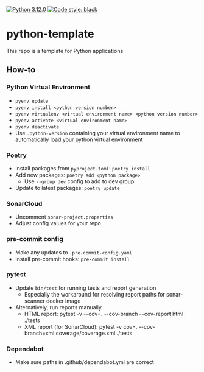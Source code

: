 [![Python 3.12.0](https://img.shields.io/badge/python-3.12.0-blue.svg)](https://www.python.org/downloads/release/python-3120/) [![Code style: black](https://img.shields.io/badge/code%20style-black-000000.svg)](https://github.com/psf/black)

# python-template
This repo is a template for Python applications

## How-to
### Python Virtual Environment

* `pyenv update`
* `pyenv install <python version number>`
* `pyenv virtualenv <virtual environment name> <python version number>`
* `pyenv activate <virtual environment name>`
* `pyenv deactivate`
* Use `.python-version` containing your virtual environment name to automatically load your python virtual environment

### Poetry

* Install packages from `pyproject.toml`: `poetry install`
* Add new packages: `poetry add <python package>`
  * Use `--group dev` config to add to dev group
* Update to latest packages: `poetry update`

### SonarCloud

* Uncomment `sonar-project.properties`
* Adjust config values for your repo

### pre-commit config

* Make any updates to `.pre-commit-config.yaml`
* Install pre-commit hooks: `pre-commit install`

### pytest

* Update `bin/test` for running tests and report generation
  * Especially the workaround for resolving report paths for sonar-scanner docker image
* Alternatively, run reports manually
  * HTML report: pytest -v --cov=. --cov-branch --cov-report html ./tests
  * XML report (for SonarCloud): pytest -v cov=. --cov-branch=xml:coverage/coverage.xml ./tests

### Dependabot

* Make sure paths in .github/dependabot.yml are correct
